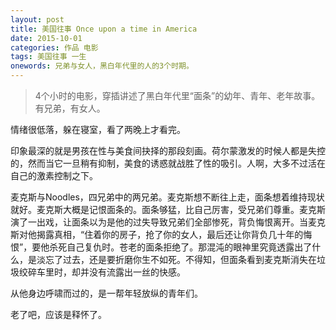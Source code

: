 ```yaml
---
layout: post
title: 美国往事 Once upon a time in America
date: 2015-10-01
categories: 作品 电影
tags: 美国往事 一生
onewords: 兄弟与女人，黑白年代里的人的3个时期。
---
```

> 4个小时的电影，穿插讲述了黑白年代里“面条”的幼年、青年、老年故事。有兄弟，有女人。

情绪很低落，躲在寝室，看了两晚上才看完。

印象最深的就是男孩在性与美食间抉择的那段刻画。荷尔蒙激发的时候人都是失控的，然而当它一旦稍有抑制，美食的诱惑就战胜了性的吸引。人啊，大多不过活在自己的激素控制之下。

麦克斯与Noodles，四兄弟中的两兄弟。麦克斯想不断往上走，面条想着维持现状就好。麦克斯大概是记恨面条的。面条够猛，比自己厉害，受兄弟们尊重。麦克斯演了一出戏，让面条以为是他的过失导致兄弟们全部惨死，背负悔恨离开。当麦克斯对他揭露真相，“住着你的房子，抢了你的女人，最后还让你背负几十年的悔恨”，要他杀死自己复仇时。苍老的面条拒绝了。那混沌的眼神里究竟透露出了什么，是淡忘了过去，还是要折磨你生不如死。不得知，但面条看到麦克斯消失在垃圾绞碎车里时，却并没有流露出一丝的快感。

从他身边呼啸而过的，是一帮年轻放纵的青年们。

老了吧，应该是释怀了。

